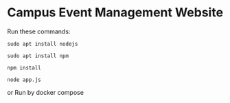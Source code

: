 # Campus Event Management Website

Run these commands:

`sudo apt install nodejs`

`sudo apt install npm`

`npm install`

`node app.js`

or Run by docker compose

